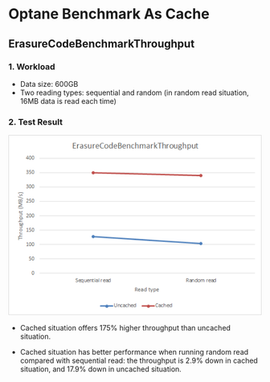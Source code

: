 Optane Benchmark As Cache
===============

ErasureCodeBenchmarkThroughput
-------------------------

### 1. Workload 
* Data size: 600GB
* Two reading types: sequential and random (in random read situation, 16MB data is read each time)

### 2. Test Result
![Throughput comparison][1]
* Cached situation offers 175% higher throughput than uncached situation.
* Cached situation has better performance when running random read compared with sequential read: the throughput is 2.9% down in cached situation, and 17.9% down in uncached situation.

  [1]: ./images/1502176966922.jpg


  